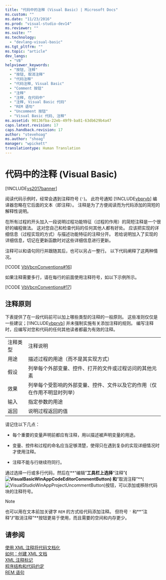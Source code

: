 ```yaml
---
title: "代码中的注释 (Visual Basic) | Microsoft Docs"
ms.custom: ""
ms.date: "11/23/2016"
ms.prod: "visual-studio-dev14"
ms.reviewer: ""
ms.suite: ""
ms.technology: 
  - "devlang-visual-basic"
ms.tgt_pltfrm: ""
ms.topic: "article"
dev_langs: 
  - "VB"
helpviewer_keywords: 
  - "按钮, 注释"
  - "按钮, 取消注释"
  - "代码注释"
  - "代码注释, Visual Basic"
  - "Comment 按钮"
  - "注释"
  - "注释, 在代码中"
  - "注释, Visual Basic 代码"
  - "REM 语句"
  - "Uncomment 按钮"
  - "Visual Basic 代码, 注释"
ms.assetid: 90136fba-22eb-49f9-ba81-63db629b4a47
caps.latest.revision: 17
caps.handback.revision: 17
author: "stevehoag"
ms.author: "shoag"
manager: "wpickett"
translationtype: Human Translation
---
```

# 代码中的注释 (Visual Basic)
[!INCLUDE[vs2017banner](../../../csharp/includes/vs2017banner.md)]

阅读代码示例时，经常会遇到注释符号 \(`'`\)。  此符号通知 [!INCLUDE[vbprvb](../../../csharp/programming-guide/concepts/linq/includes/vbprvb_md.md)] 编译器忽略在它后面的文本（即注释）。  注释是为了方便阅读而为代码添加的简短的解释性说明。  
  
 在所有过程的开头加入一段说明过程功能特征（过程的作用）的简短注释是一个很好的编程做法。  这对您自己和检查代码的任何其他人都有好处。  应该把实现的详细信息（过程实现的方式）与描述功能特征的注释分开。  若给说明加入了实现的详细信息，切记在更新函数时对这些详细信息进行更新。  
  
 注释可以和语句同行并跟随其后，也可以另占一整行。  以下代码阐释了这两种情况。  
  
 [!CODE [VbVbcnConventions#16](../CodeSnippet/VS_Snippets_VBCSharp/VbVbcnConventions#16)]  
  
 如果注释需要多行，请在每行的前面使用注释符号，如以下示例所示。  
  
 [!CODE [VbVbcnConventions#17](../CodeSnippet/VS_Snippets_VBCSharp/VbVbcnConventions#17)]  
  
## 注释原则  
 下表提供了在一段代码前可以加上哪些类型的注释的一般原则。  这些准则仅仅是一些建议；[!INCLUDE[vbprvb](../../../csharp/programming-guide/concepts/linq/includes/vbprvb_md.md)] 并未强制实施有关添加注释的规则。  编写注释时，应编写对您和代码的任何其他读者都最为有效的注释。  
  
|||  
|-|-|  
|注释类型|注释说明|  
|用途|描述过程的用途（而不是其实现方式）|  
|假设|列举每个外部变量、控件、打开的文件或过程访问的其他元素|  
|效果|列举每个受影响的外部变量、控件、文件以及它的作用（仅在作用不明显时列举）|  
|输入|指定参数的用途|  
|返回|说明过程返回的值|  
  
 请记住以下几点：  
  
-   每个重要的变量声明前都应有注释，用以描述被声明变量的用途。  
  
-   变量、控件和过程的命名应当足够清楚，使得只在遇到复杂的实现详细情况时才使用注释。  
  
-   注释不能与行继续符同行。  
  
 通过选择一行或多行代码，然后在**“编辑”**工具栏上选择**“注释”**\(![VisualBasicWinAppCodeEditorCommentButton](../../../visual-basic/programming-guide/program-structure/media/vacommentbutton.png "vaCommentButton")\) 和**“取消注释”**\(![VisualStudioWinAppProjectUncommentButton](../../../visual-basic/programming-guide/program-structure/media/vauncommentbutton.png "vaUncommentButton")\)按钮，可以添加或移除代码块的注释符号。  
  
> [!NOTE]
>  也可以用在文本前加关键字 `REM` 的方式给代码添加注释。  但符号 `'` 和**“注释”**\/**“取消注释”**按钮更易于使用，而且需要的空间和内存更少。  
  
## 请参阅  
 [使用 XML 注释将代码文档化](http://msdn.microsoft.com/magazine/dd722812.aspx)   
 [如何：创建 XML 文档](../../../visual-basic/programming-guide/program-structure/how-to-create-xml-documentation.md)   
 [XML 注释标记](../../../visual-basic/language-reference/xmldoc/recommended-xml-tags-for-documentation-comments.md)   
 [程序结构和代码约定](../../../visual-basic/programming-guide/program-structure/program-structure-and-code-conventions.md)   
 [REM 语句](../../../visual-basic/language-reference/statements/rem-statement.md)